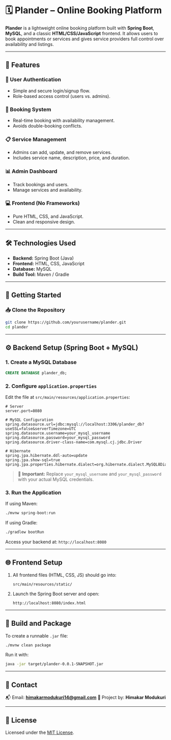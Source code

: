 

# 🗓️ Plander – Online Booking Platform

**Plander** is a lightweight online booking platform built with **Spring Boot**, **MySQL**, and a classic **HTML/CSS/JavaScript** frontend. It allows users to book appointments or services and gives service providers full control over availability and listings.

---

## 🌟 Features

### 🔐 User Authentication

* Simple and secure login/signup flow.
* Role-based access control (users vs. admins).

### 📅 Booking System

* Real-time booking with availability management.
* Avoids double-booking conflicts.

### 📋 Service Management

* Admins can add, update, and remove services.
* Includes service name, description, price, and duration.

### 📊 Admin Dashboard

* Track bookings and users.
* Manage services and availability.

### 💻 Frontend (No Frameworks)

* Pure HTML, CSS, and JavaScript.
* Clean and responsive design.

---

## 🛠️ Technologies Used

* **Backend:** Spring Boot (Java)
* **Frontend:** HTML, CSS, JavaScript
* **Database:** MySQL
* **Build Tool:** Maven / Gradle

---

## 🚀 Getting Started

### 📥 Clone the Repository

```bash
git clone https://github.com/yourusername/plander.git
cd plander
```

---

## ⚙️ Backend Setup (Spring Boot + MySQL)

### 1. Create a MySQL Database

```sql
CREATE DATABASE plander_db;
```

### 2. Configure `application.properties`

Edit the file at `src/main/resources/application.properties`:

```properties
# Server
server.port=8080

# MySQL Configuration
spring.datasource.url=jdbc:mysql://localhost:3306/plander_db?useSSL=false&serverTimezone=UTC
spring.datasource.username=your_mysql_username
spring.datasource.password=your_mysql_password
spring.datasource.driver-class-name=com.mysql.cj.jdbc.Driver

# Hibernate
spring.jpa.hibernate.ddl-auto=update
spring.jpa.show-sql=true
spring.jpa.properties.hibernate.dialect=org.hibernate.dialect.MySQL8Dialect
```

> 🔐 **Important:** Replace `your_mysql_username` and `your_mysql_password` with your actual MySQL credentials.

### 3. Run the Application

If using Maven:

```bash
./mvnw spring-boot:run
```

If using Gradle:

```bash
./gradlew bootRun
```

Access your backend at: `http://localhost:8080`

---

## 🌐 Frontend Setup

1. All frontend files (HTML, CSS, JS) should go into:

   ```
   src/main/resources/static/
   ```

2. Launch the Spring Boot server and open:

   ```
   http://localhost:8080/index.html
   ```

---

## 🧪 Build and Package

To create a runnable `.jar` file:

```bash
./mvnw clean package
```

Run it with:

```bash
java -jar target/plander-0.0.1-SNAPSHOT.jar
```

---

## 📧 Contact

📬 Email: **[himakarmodukuri14@gmail.com](mailto:himakarmodukuri14@gmail.com)**
👤 Project by: **Himakar Modukuri**

---

## 🪪 License

Licensed under the [MIT License](LICENSE).

